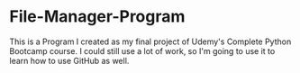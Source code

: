 # File-Manager-Program
This is a Program I created as my final project of Udemy's Complete Python Bootcamp course. I could still use a lot of work, so I'm going to use it to learn how to use GitHub as well.
